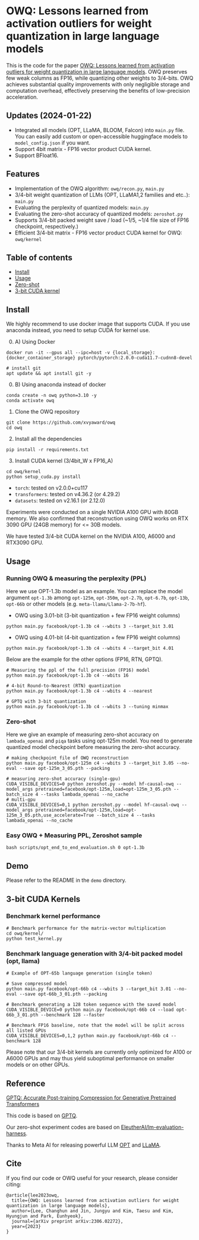 # OWQ: Lessons learned from activation outliers for weight quantization in large language models

This is the code for the paper [OWQ: Lessons learned from activation outliers for weight quantization in large language models](https://arxiv.org/abs/2306.02272). OWQ preserves few weak columns as FP16, while quantizing other weights to 3/4-bits. OWQ achieves substantial quality improvements with only negligible storage and computation overhead, effectively preserving the benefits of low-precision acceleration.


## Updates (2024-01-22)
* Integrated all models (OPT, LLaMA, BLOOM, Falcon) into `main.py` file. You can easily add custom or open-accessible huggingface models to `model_config.json` if you want.
* Support 4bit matrix - FP16 vector product CUDA kernel.
* Support BFloat16.

## Features
* Implementation of the OWQ algorithm: `owq/recon.py`, `main.py`
* 3/4-bit weight quantization of LLMs (OPT, LLaMA1,2 families and etc..): `main.py`
* Evaluating the perplexity of quantized models: `main.py`
* Evaluating the zero-shot accuracy of quantized models: `zeroshot.py`
* Supports 3/4-bit packed weight save / load (~1/5, ~1/4 file size of FP16 checkpoint, respectively.)
* Efficient 3/4-bit matrix - FP16 vector product CUDA kernel for OWQ: `owq/kernel`


## Table of contents
* [Install](#install)
* [Usage](#usage)
* [Zero-shot](#zero-shot)
* [3-bit CUDA kernel](#3-bit-cuda-kernels)

## Install
We highly recommend to use docker image that supports CUDA. If you use anaconda instead, you need to setup CUDA for kernel use.

0. A) Using Docker
```
docker run -it --gpus all --ipc=host -v {local_storage}:{docker_container_storage} pytorch/pytorch:2.0.0-cuda11.7-cudnn8-devel

# install git
apt update && apt install git -y
```

0. B) Using anaconda instead of docker
```
conda create -n owq python=3.10 -y
conda activate owq
```

1. Clone the OWQ repository
```
git clone https://github.com/xvyaward/owq
cd owq
```
2. Install all the dependencies

```
pip install -r requirements.txt
```
3. Install CUDA kernel (3/4bit_W x FP16_A)
```
cd owq/kernel
python setup_cuda.py install
```
* `torch`: tested on v2.0.0+cu117
* `transformers`: tested on v4.36.2 (or 4.29.2)
* `datasets`: tested on v2.16.1 (or 2.12.0)

Experiments were conducted on a single NVIDIA A100 GPU with 80GB memory. We also confirmed that reconstruction using OWQ works on RTX 3090 GPU (24GB memory) for <= 30B models.

We have tested 3/4-bit CUDA kernel on the NVIDIA A100, A6000 and RTX3090 GPU.

## Usage

### Running OWQ & measuring the perplexity (PPL)

Here we use OPT-1.3b model as an example. You can replace the model argument `opt-1.3b` among `opt-125m`, `opt-350m`, `opt-2.7b`, `opt-6.7b`, `opt-13b`, `opt-66b` or other models (e.g. `meta-llama/Llama-2-7b-hf`).

* OWQ using 3.01-bit (3-bit quantization + few FP16 weight columns)
```
python main.py facebook/opt-1.3b c4 --wbits 3 --target_bit 3.01
```
* OWQ using 4.01-bit (4-bit quantization + few FP16 weight columns)
```
python main.py facebook/opt-1.3b c4 --wbits 4 --target_bit 4.01
```

Below are the example for the other options (FP16, RTN, GPTQ). 
```
# Measuring the ppl of the full precision (FP16) model
python main.py facebook/opt-1.3b c4 --wbits 16

# 4-bit Round-to-Nearest (RTN) quantization
python main.py facebook/opt-1.3b c4 --wbits 4 --nearest

# GPTQ with 3-bit quantization
python main.py facebook/opt-1.3b c4 --wbits 3 --tuning minmax
```

### Zero-shot
Here we give an example of measuring zero-shot accuracy on `lambada_openai` and `piqa` tasks using opt-125m model.
You need to generate quantized model checkpoint before measuring the zero-shot accuracy.  
```
# making checkpoint file of OWQ reconstruction
python main.py facebook/opt-125m c4 --wbits 3 --target_bit 3.05 --no-eval --save opt-125m_3_05.pth --packing

# measuring zero-shot accuracy (single-gpu)
CUDA_VISIBLE_DEVICES=0 python zeroshot.py --model hf-causal-owq --model_args pretrained=facebook/opt-125m,load=opt-125m_3_05.pth --batch_size 4 --tasks lambada_openai --no_cache
# multi-gpu
CUDA_VISIBLE_DEVICES=0,1 python zeroshot.py --model hf-causal-owq --model_args pretrained=facebook/opt-125m,load=opt-125m_3_05.pth,use_accelerate=True --batch_size 4 --tasks lambada_openai --no_cache
```

### Easy OWQ + Measuring PPL, Zeroshot sample
```
bash scripts/opt_end_to_end_evaluation.sh 0 opt-1.3b
```

## Demo
Please refer to the README in the `demo` directory.

## 3-bit CUDA Kernels 

### Benchmark kernel performance
```
# Benchmark performance for the matrix-vector multiplication
cd owq/kernel/
python test_kernel.py
```

### Benchmark language generation with 3/4-bit packed model (opt, llama)
```
# Example of OPT-65b language generation (single token)

# Save compressed model
python main.py facebook/opt-66b c4 --wbits 3 --target_bit 3.01 --no-eval --save opt-66b_3_01.pth --packing

# Benchmark generating a 128 token sequence with the saved model
CUDA_VISIBLE_DEVICE=0 python main.py facebook/opt-66b c4 --load opt-66b_3_01.pth --benchmark 128 --faster

# Benchmark FP16 baseline, note that the model will be split across all listed GPUs
CUDA_VISIBLE_DEVICES=0,1,2 python main.py facebook/opt-66b c4 --benchmark 128
```

Please note that our 3/4-bit kernels are currently only optimized for A100 or A6000 GPUs and may thus yield suboptimal performance on smaller models or on other GPUs.


## Reference

[GPTQ: Accurate Post-training Compression for Generative Pretrained Transformers](https://arxiv.org/abs/2210.17323)

This code is based on [GPTQ](https://github.com/IST-DASLab/gptq).

Our zero-shot experiment codes are based on [EleutherAI/lm-evaluation-harness](https://github.com/EleutherAI/lm-evaluation-harness).

Thanks to Meta AI for releasing powerful LLM [OPT](https://arxiv.org/abs/2205.01068) and [LLaMA](https://arxiv.org/abs/2302.13971).
## Cite

If you find our code or OWQ useful for your research, please consider citing:

```
@article{lee2023owq,
  title={OWQ: Lessons learned from activation outliers for weight quantization in large language models},
  author={Lee, Changhun and Jin, Jungyu and Kim, Taesu and Kim, Hyungjun and Park, Eunhyeok},
  journal={arXiv preprint arXiv:2306.02272},
  year={2023}
}
```